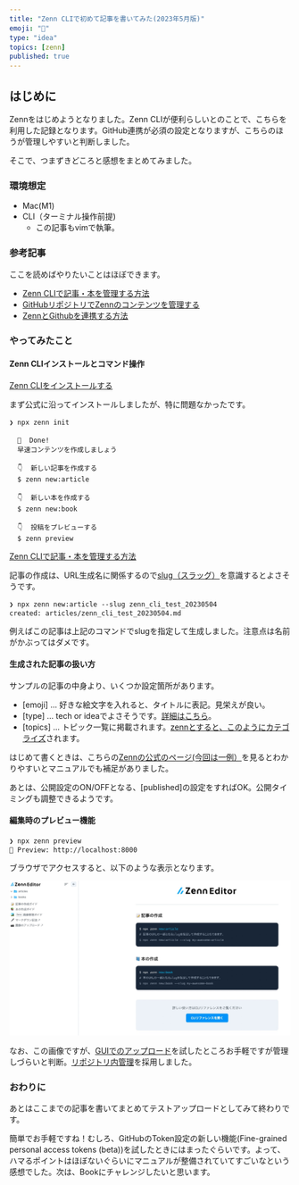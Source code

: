 ```yaml
---
title: "Zenn CLIで初めて記事を書いてみた(2023年5月版)"
emoji: "🎁"
type: "idea"
topics: [zenn]
published: true
---
```


## はじめに
Zennをはじめようとなりました。Zenn CLIが便利らしいとのことで、こちらを利用した記録となります。GitHub連携が必須の設定となりますが、こちらのほうが管理しやすいと判断しました。

そこで、つまずきどころと感想をまとめてみました。

### 環境想定
- Mac(M1)
- CLI（ターミナル操作前提)
  - この記事もvimで執筆。

### 参考記事
ここを読めばやりたいことはほぼできます。

- [Zenn CLIで記事・本を管理する方法](https://zenn.dev/zenn/articles/zenn-cli-guide)
- [GitHubリポジトリでZennのコンテンツを管理する](https://zenn.dev/zenn/articles/connect-to-github)
- [ZennとGithubを連携する方法](https://zenn.dev/eguchi244_dev/articles/github-zenn-linkage-20230501#github%E3%82%92%E4%BD%BF%E7%94%A8%E3%81%97%E3%81%A6%E8%A8%98%E4%BA%8B%E3%82%92%E4%BD%9C%E6%88%90%E3%81%99%E3%82%8B)

### やってみたこと

#### Zenn CLIインストールとコマンド操作
[Zenn CLIをインストールする](https://zenn.dev/zenn/articles/install-zenn-cli#zenn-cli%E3%81%AE%E5%B0%8E%E5%85%A5%E6%89%8B%E9%A0%86)

まず公式に沿ってインストールしましたが、特に問題なかったです。

```
❯ npx zenn init

  🎉  Done!
  早速コンテンツを作成しましょう

  👇  新しい記事を作成する
  $ zenn new:article

  👇  新しい本を作成する
  $ zenn new:book

  👇  投稿をプレビューする
  $ zenn preview
```

[Zenn CLIで記事・本を管理する方法](https://zenn.dev/zenn/articles/zenn-cli-guide)

記事の作成は、URL生成名に関係するので[slug（スラッグ）](https://zenn.dev/zenn/articles/what-is-slug)を意識するとよさそうです。

```
❯ npx zenn new:article --slug zenn_cli_test_20230504
created: articles/zenn_cli_test_20230504.md
```

例えばこの記事は上記のコマンドでslugを指定して生成しました。注意点は名前がかぶってはダメです。

#### 生成された記事の扱い方
サンプルの記事の中身より、いくつか設定箇所があります。

- [emoji] ... 好きな絵文字を入れると、タイトルに表記。見栄えが良い。
- [type] ... tech or ideaでよさそうです。[詳細はこちら](https://zenn.dev/tech-or-idea)。
- [topics] ... トピック一覧に掲載されます。[zennとすると、このようにカテゴライズ](https://zenn.dev/topics/zenn)されます。

はじめて書くときは、こちらの[Zennの公式のページ(今回は一例）](https://github.com/zenn-dev/zenn-docs/blob/main/articles/zenn-cli-guide.md)を見るとわかりやすいとマニュアルでも補足がありました。

あとは、公開設定のON/OFFとなる、[published]の設定をすればOK。公開タイミングも調整できるようです。

#### 編集時のプレビュー機能
```
❯ npx zenn preview
👀 Preview: http://localhost:8000
```
ブラウザでアクセスすると、以下のような表示となります。

![](/images/articles/zenn_editor_preview.jpg)

なお、この画像ですが、[GUIでのアップロード](https://zenn.dev/dashboard/uploader)を試したところお手軽ですが管理しづらいと判断。[リポジトリ内管理](https://zenn.dev/zenn/articles/deploy-github-images)を採用しました。

### おわりに
あとはここまでの記事を書いてまとめてテストアップロードとしてみて終わりです。

簡単でお手軽ですね！むしろ、GitHubのToken設定の新しい機能(Fine-grained personal access tokens (beta))を試したときにはまったぐらいです。よって、ハマるポイントはほぼないぐらいにマニュアルが整備されていてすごいなという感想でした。次は、Bookにチャレンジしたいと思います。
